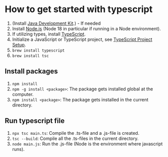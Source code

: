 # How to get started with typescript
1. (Install [Java Development Kit](https://docs.oracle.com/en/java/javase/17/install/overview-jdk-installation.html#GUID-8677A77F-231A-40F7-98B9-1FD0B48C346A).) - If needed
2. Install [Node.js](https://nodejs.org/en/download/) (Node 18 in particular if running in a Node environment).
3. If utilizing types, install [TypeScript](https://www.typescriptlang.org/download).
4. Initialize a JavaScript or TypeScript project, see [TypeScript Project Setup](https://khalilstemmler.com/blogs/typescript/node-starter-project/).
5. `brew install typescript`
6. `brew install tsc`

## Install packages 
1. `npm install`
2. `npm -g install <package>`: The package gets installed global at the computer. 
3. `npm install <package>`: The package gets installed in the current directory.

## Run typescript file
1. `npx tsc main.ts`: Compile the .ts-file and a .js-file is created.
2. `tsc --build`: Compile all the .ts-files in the current directory.
3. `node main.js`: Run the .js-file (Node is the environment where javascript runs).

